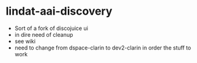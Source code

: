 # lindat-aai-discovery
* Sort of a fork of discojuice ui
* in dire need of cleanup
* see wiki
* need to change from dspace-clarin to dev2-clarin in order the stuff to work

